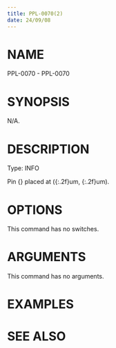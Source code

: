 ```yaml
---
title: PPL-0070(2)
date: 24/09/08
---
```


# NAME

PPL-0070 - PPL-0070

# SYNOPSIS

N/A.

# DESCRIPTION

Type: INFO

Pin {} placed at ({:.2f}um, {:.2f}um).

# OPTIONS

This command has no switches.

# ARGUMENTS

This command has no arguments.

# EXAMPLES

# SEE ALSO
